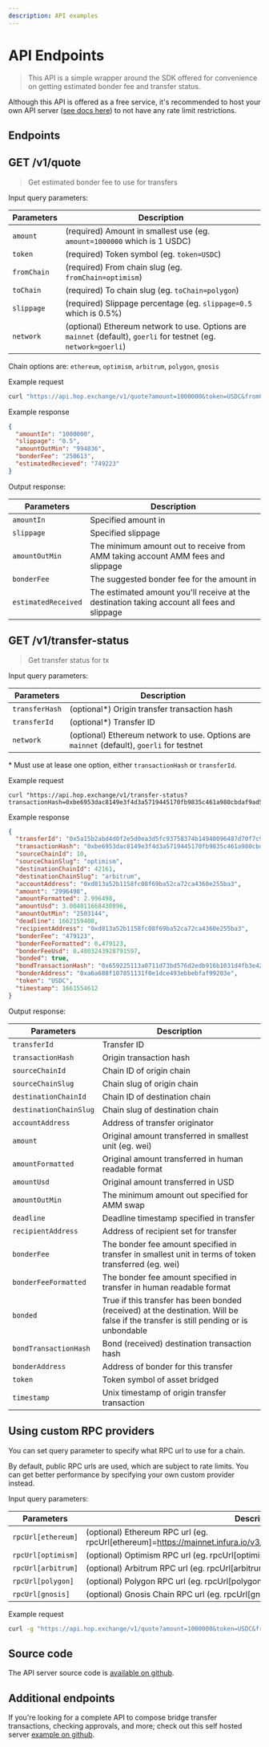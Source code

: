 ```yaml
---
description: API examples
---
```


# API Endpoints

> This API is a simple wrapper around the SDK offered for convenience on getting estimated bonder fee and transfer status.

Although this API is offered as a free service, it's recommended to host your own API server ([see docs here](https://github.com/hop-protocol/hop/tree/develop/packages/api)) to not have any rate limit restrictions.

## Endpoints

## GET /v1/quote

> Get estimated bonder fee to use for transfers

Input query parameters:

| Parameters  | Description                                                                                                      |
| ----------- | ---------------------------------------------------------------------------------------------------------------- |
| `amount`    | (required) Amount in smallest use (eg. `amount=1000000` which is 1 USDC)                                         |
| `token`     | (required) Token symbol (eg. `token=USDC`)                                                                       |
| `fromChain` | (required) From chain slug (eg. `fromChain=optimism`)                                                            |
| `toChain`   | (required) To chain slug (eg. `toChain=polygon`)                                                                 |
| `slippage`  | (required) Slippage percentage (eg. `slippage=0.5` which is 0.5%)                                                |
| `network`   | (optional) Ethereum network to use. Options are `mainnet` (default), `goerli` for testnet (eg. `network=goerli`) |

Chain options are: `ethereum`, `optimism`, `arbitrum`, `polygon`, `gnosis`

Example request

```bash
curl "https://api.hop.exchange/v1/quote?amount=1000000&token=USDC&fromChain=polygon&toChain=gnosis&slippage=0.5"
```

Example response

```json
{
  "amountIn": "1000000",
  "slippage": "0.5",
  "amountOutMin": "994836",
  "bonderFee": "250613",
  "estimatedRecieved": "749223"
}
```

Output response:

| Parameters          | Description                                                                                 |
| ------------------- | ------------------------------------------------------------------------------------------- |
| `amountIn`          | Specified amount in                                                                         |
| `slippage`          | Specified slippage                                                                          |
| `amountOutMin`      | The minimum amount out to receive from AMM taking account AMM fees and slippage             |
| `bonderFee`         | The suggested bonder fee for the amount in                                                  |
| `estimatedReceived` | The estimated amount you'll receive at the destination taking account all fees and slippage |

## GET /v1/transfer-status

> Get transfer status for tx

Input query parameters:

| Parameters     | Description                                                                               |
| -------------- | ----------------------------------------------------------------------------------------- |
| `transferHash` | (optional\*) Origin transfer transaction hash                                             |
| `transferId`   | (optional\*) Transfer ID                                                                  |
| `network`      | (optional) Ethereum network to use. Options are `mainnet` (default), `goerli` for testnet |

\* Must use at lease one option, either `transactionHash` or `transferId`.

Example request

```
curl "https://api.hop.exchange/v1/transfer-status?transactionHash=0xbe6953dac8149e3f4d3a5719445170fb9835c461a980cbdaf9ad5cce10c9d27c"
```

Example response

```json
{
  "transferId": "0x5a15b2abd4d0f2e5d0ea3d5fc93758374b14940096487d70f7c95b5393fc9c89",
  "transactionHash": "0xbe6953dac8149e3f4d3a5719445170fb9835c461a980cbdaf9ad5cce10c9d27c",
  "sourceChainId": 10,
  "sourceChainSlug": "optimism",
  "destinationChainId": 42161,
  "destinationChainSlug": "arbitrum",
  "accountAddress": "0xd813a52b1158fc08f69ba52ca72ca4360e255ba3",
  "amount": "2996498",
  "amountFormatted": 2.996498,
  "amountUsd": 3.004011668430896,
  "amountOutMin": "2503144",
  "deadline": 1662159408,
  "recipientAddress": "0xd813a52b1158fc08f69ba52ca72ca4360e255ba3",
  "bonderFee": "479123",
  "bonderFeeFormatted": 0.479123,
  "bonderFeeUsd": 0.4803243928791597,
  "bonded": true,
  "bondTransactionHash": "0x659225113a0711d73bd576d2edb916b1031d4fb3e422a08ee8e0f863c4fb5af7",
  "bonderAddress": "0xa6a688f107851131f0e1dce493ebbebfaf99203e",
  "token": "USDC",
  "timestamp": 1661554612
}
```

Output response:

| Parameters             | Description                                                                                                                          |
| ---------------------- | ------------------------------------------------------------------------------------------------------------------------------------ |
| `transferId`           | Transfer ID                                                                                                                          |
| `transactionHash`      | Origin transaction hash                                                                                                              |
| `sourceChainId`        | Chain ID of origin chain                                                                                                             |
| `sourceChainSlug`      | Chain slug of origin chain                                                                                                           |
| `destinationChainId`   | Chain ID of destination chain                                                                                                        |
| `destinationChainSlug` | Chain slug of destination chain                                                                                                      |
| `accountAddress`       | Address of transfer originator                                                                                                       |
| `amount`               | Original amount transferred in smallest unit (eg. wei)                                                                               |
| `amountFormatted`      | Original amount transferred in human readable format                                                                                 |
| `amountUsd`            | Original amount transferred in USD                                                                                                   |
| `amountOutMin`         | The minimum amount out specified for AMM swap                                                                                        |
| `deadline`             | Deadline timestamp specified in transfer                                                                                             |
| `recipientAddress`     | Address of recipient set for transfer                                                                                                |
| `bonderFee`            | The bonder fee amount specified in transfer in smallest unit in terms of token transferred (eg. wei)                                 |
| `bonderFeeFormatted`   | The bonder fee amount specified in transfer in human readable format                                                                 |
| `bonded`               | True if this transfer has been bonded (received) at the destination. Will be false if the transfer is still pending or is unbondable |
| `bondTransactionHash`  | Bond (received) destination transaction hash                                                                                         |
| `bonderAddress`        | Address of bonder for this transfer                                                                                                  |
| `token`                | Token symbol of asset bridged                                                                                                        |
| `timestamp`            | Unix timestamp of origin transfer transaction                                                                                        |

## Using custom RPC providers

You can set query parameter to specify what RPC url to use for a chain.

By default, public RPC urls are used, which are subject to rate limits. You can get better performance by specifying your own custom provider instead.

Input query parameters:

| Parameters         | Description                                                                                                       |
| ------------------ | ----------------------------------------------------------------------------------------------------------------- |
| `rpcUrl[ethereum]` | (optional) Ethereum RPC url (eg. rpcUrl\[ethereum]=https://mainnet.infura.io/v3/84842078b09946638c03157f83405213) |
| `rpcUrl[optimism]` | (optional) Optimism RPC url (eg. rpcUrl\[optimism]=https://mainnet.optimism.io)                                   |
| `rpcUrl[arbitrum]` | (optional) Arbitrum RPC url (eg. rpcUrl\[arbitrum]=https://arb1.arbitrum.io/rpc)                                  |
| `rpcUrl[polygon]`  | (optional) Polygon RPC url (eg. rpcUrl\[polygon]=https://polygon-rpc.com)                                         |
| `rpcUrl[gnosis]`   | (optional) Gnosis Chain RPC url (eg. rpcUrl\[gnosis]=https://rpc.gnosischain.com)                                 |

Example request

```bash
curl -g "https://api.hop.exchange/v1/quote?amount=1000000&token=USDC&fromChain=polygon&toChain=gnosis&slippage=0.5&rpcUrl[polygon]=https://polygon-rpc.com&rpcUrl[gnosis]=https://rpc.gnosischain.com"
```

## Source code

The API server source code is [available on github](https://github.com/hop-protocol/hop/tree/develop/packages/api).

## Additional endpoints

If you're looking for a complete API to compose bridge transfer transactions, checking approvals, and more; check out this self hosted server [example on github](https://github.com/hop-protocol/hop/tree/develop/packages/sdk-api-example).
